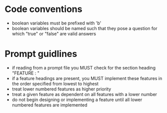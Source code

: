 # Code conventions
- boolean variables must be prefixed with 'b'
- boolean variables should be named such that they pose a question for which "true" or "false" are valid answers

# Prompt guidlines
- if reading from a prompt file you MUST check for the section heading "FEATURE <number>: <short-description>"
- if a feature headings are present, you MUST implement these features in the order specified from lowest to highest
- treat lower numbered features as higher priority
- treat a given feature as dependent on all features with a lower number
- do not begin designing or implementing a feature until all lower numbered features are implemented